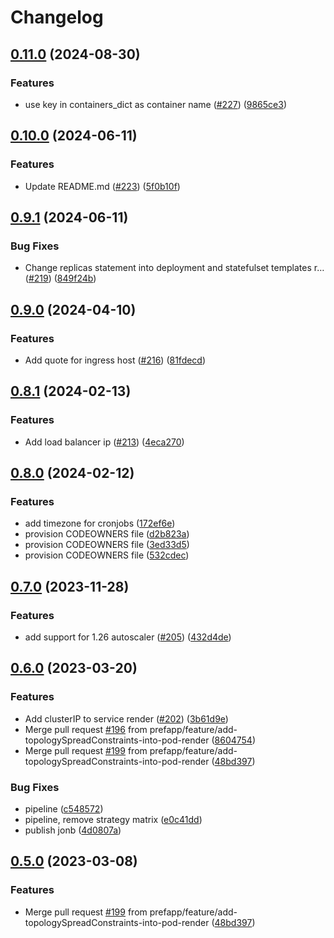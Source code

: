 # Changelog

## [0.11.0](https://github.com/prefapp/prefapp-helm/compare/prefapp-helm-v0.10.0...prefapp-helm-v0.11.0) (2024-08-30)


### Features

* use key in containers_dict as container name ([#227](https://github.com/prefapp/prefapp-helm/issues/227)) ([9865ce3](https://github.com/prefapp/prefapp-helm/commit/9865ce32554edc85d59c03a0b881d771c6552a5f))

## [0.10.0](https://github.com/prefapp/prefapp-helm/compare/prefapp-helm-v0.9.1...prefapp-helm-v0.10.0) (2024-06-11)


### Features

* Update README.md ([#223](https://github.com/prefapp/prefapp-helm/issues/223)) ([5f0b10f](https://github.com/prefapp/prefapp-helm/commit/5f0b10ff0d17bce06e380c85a4d30f3c2ac452ad))

## [0.9.1](https://github.com/prefapp/prefapp-helm/compare/prefapp-helm-v0.9.0...prefapp-helm-v0.9.1) (2024-06-11)


### Bug Fixes

* Change replicas statement into deployment and statefulset templates r… ([#219](https://github.com/prefapp/prefapp-helm/issues/219)) ([849f24b](https://github.com/prefapp/prefapp-helm/commit/849f24b9a2cf4c93397b1f9009667a4a5c3bf4aa))

## [0.9.0](https://github.com/prefapp/prefapp-helm/compare/prefapp-helm-v0.8.1...prefapp-helm-v0.9.0) (2024-04-10)


### Features

* Add quote for ingress host ([#216](https://github.com/prefapp/prefapp-helm/issues/216)) ([81fdecd](https://github.com/prefapp/prefapp-helm/commit/81fdecd5491cceb448cbf0819a8d62f9959a4c00))

## [0.8.1](https://github.com/prefapp/prefapp-helm/compare/prefapp-helm-v0.8.0...prefapp-helm-v0.8.1) (2024-02-13)


### Features

* Add load balancer ip ([#213](https://github.com/prefapp/prefapp-helm/issues/213)) ([4eca270](https://github.com/prefapp/prefapp-helm/commit/4eca270273b90cd6bebec3d03ba87aeee13dc79e))

## [0.8.0](https://github.com/prefapp/prefapp-helm/compare/prefapp-helm-v0.7.0...prefapp-helm-v0.8.0) (2024-02-12)


### Features

* add timezone for cronjobs ([172ef6e](https://github.com/prefapp/prefapp-helm/commit/172ef6e8cd52c3c8a3136ec8a828be6f05da32d6))
* provision CODEOWNERS file ([d2b823a](https://github.com/prefapp/prefapp-helm/commit/d2b823a2bbb36339baacc1bc78442af772c0b968))
* provision CODEOWNERS file ([3ed33d5](https://github.com/prefapp/prefapp-helm/commit/3ed33d54b13b153c3ab86d40c5f7fade28c02826))
* provision CODEOWNERS file ([532cdec](https://github.com/prefapp/prefapp-helm/commit/532cdecb5272a1eb14dce118230d1f73b2fabbdf))

## [0.7.0](https://github.com/prefapp/prefapp-helm/compare/prefapp-helm-v0.6.0...prefapp-helm-v0.7.0) (2023-11-28)


### Features

* add support for 1.26 autoscaler ([#205](https://github.com/prefapp/prefapp-helm/issues/205))  ([432d4de](https://github.com/prefapp/prefapp-helm/commit/432d4de0968cb1c9cd4a2d18cbd68c396bfbc842))

## [0.6.0](https://github.com/prefapp/prefapp-helm/compare/prefapp-helm-v0.5.0...prefapp-helm-v0.6.0) (2023-03-20)


### Features

* Add clusterIP to service render ([#202](https://github.com/prefapp/prefapp-helm/issues/202)) ([3b61d9e](https://github.com/prefapp/prefapp-helm/commit/3b61d9ef15e862879909cc599f47c5564adb0775))
* Merge pull request [#196](https://github.com/prefapp/prefapp-helm/issues/196) from prefapp/feature/add-topologySpreadConstraints-into-pod-render ([8604754](https://github.com/prefapp/prefapp-helm/commit/86047546c28247e024c94c665e3fc252512ebe7c))
* Merge pull request [#199](https://github.com/prefapp/prefapp-helm/issues/199) from prefapp/feature/add-topologySpreadConstraints-into-pod-render ([48bd397](https://github.com/prefapp/prefapp-helm/commit/48bd3970bcb4b491a84c1e779306aacf9f7cf7d9))


### Bug Fixes

* pipeline ([c548572](https://github.com/prefapp/prefapp-helm/commit/c5485724bdaac808c2f317a3390e7fd7d7c3ec9c))
* pipeline, remove strategy matrix ([e0c41dd](https://github.com/prefapp/prefapp-helm/commit/e0c41dd44021366d5a5f3cd0ee3cffa628c6bea5))
* publish jonb ([4d0807a](https://github.com/prefapp/prefapp-helm/commit/4d0807a85739937ddee6509f2451d2185567904c))

## [0.5.0](https://github.com/prefapp/prefapp-helm/compare/prefapp-helm-v0.4.1...prefapp-helm-v0.5.0) (2023-03-08)


### Features

* Merge pull request [#199](https://github.com/prefapp/prefapp-helm/issues/199) from prefapp/feature/add-topologySpreadConstraints-into-pod-render ([48bd397](https://github.com/prefapp/prefapp-helm/commit/48bd3970bcb4b491a84c1e779306aacf9f7cf7d9))
